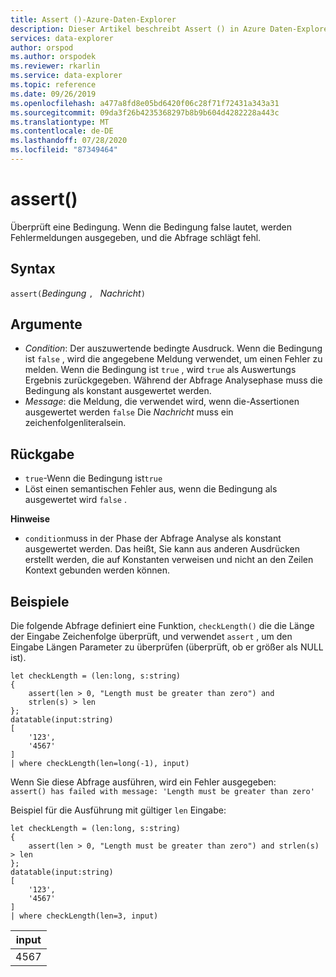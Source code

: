 ```yaml
---
title: Assert ()-Azure-Daten-Explorer
description: Dieser Artikel beschreibt Assert () in Azure Daten-Explorer.
services: data-explorer
author: orspod
ms.author: orspodek
ms.reviewer: rkarlin
ms.service: data-explorer
ms.topic: reference
ms.date: 09/26/2019
ms.openlocfilehash: a477a8fd8e05bd6420f06c28f71f72431a343a31
ms.sourcegitcommit: 09da3f26b4235368297b8b9b604d4282228a443c
ms.translationtype: MT
ms.contentlocale: de-DE
ms.lasthandoff: 07/28/2020
ms.locfileid: "87349464"
---
```

# <a name="assert"></a>assert()

Überprüft eine Bedingung. Wenn die Bedingung false lautet, werden Fehlermeldungen ausgegeben, und die Abfrage schlägt fehl.

## <a name="syntax"></a>Syntax

`assert(`*Bedingung* `, ` *Nachricht*`)`

## <a name="arguments"></a>Argumente

* *Condition*: Der auszuwertende bedingte Ausdruck. Wenn die Bedingung ist `false` , wird die angegebene Meldung verwendet, um einen Fehler zu melden. Wenn die Bedingung ist `true` , wird `true` als Auswertungs Ergebnis zurückgegeben. Während der Abfrage Analysephase muss die Bedingung als konstant ausgewertet werden.
* *Message*: die Meldung, die verwendet wird, wenn die-Assertionen ausgewertet werden `false` Die *Nachricht* muss ein zeichenfolgenliteralsein.


## <a name="returns"></a>Rückgabe

* `true`-Wenn die Bedingung ist`true`
* Löst einen semantischen Fehler aus, wenn die Bedingung als ausgewertet wird `false` .

**Hinweise**

* `condition`muss in der Phase der Abfrage Analyse als konstant ausgewertet werden. Das heißt, Sie kann aus anderen Ausdrücken erstellt werden, die auf Konstanten verweisen und nicht an den Zeilen Kontext gebunden werden können.

## <a name="examples"></a>Beispiele

Die folgende Abfrage definiert eine Funktion, `checkLength()` die die Länge der Eingabe Zeichenfolge überprüft, und verwendet `assert` , um den Eingabe Längen Parameter zu überprüfen (überprüft, ob er größer als NULL ist).

<!-- csl: https://help.kusto.windows.net:443/Samples -->
```kusto
let checkLength = (len:long, s:string)
{
    assert(len > 0, "Length must be greater than zero") and 
    strlen(s) > len
};
datatable(input:string)
[
    '123',
    '4567'
]
| where checkLength(len=long(-1), input)
```

Wenn Sie diese Abfrage ausführen, wird ein Fehler ausgegeben:  
`assert() has failed with message: 'Length must be greater than zero'`


Beispiel für die Ausführung mit gültiger `len` Eingabe:

<!-- csl: https://help.kusto.windows.net:443/Samples -->
```kusto
let checkLength = (len:long, s:string)
{
    assert(len > 0, "Length must be greater than zero") and strlen(s) > len
};
datatable(input:string)
[
    '123',
    '4567'
]
| where checkLength(len=3, input)
```

|input|
|---|
|4567|

